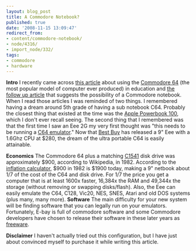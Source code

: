 ```yaml
---
layout: blog_post
title: A Commodore Notebook?
published: true
date: '2008-11-15 13:09:47'
redirect_from:
- content/commodore-notebook/
- node/4316/
- import_node/332/
tags:
- commodore
- hardware
---
```


**Intro** I recently came across [this article](http://akaimbatman.intelligentblogger.com/wordpress/archives/42) about using the [Commodore 64](http://en.wikipedia.org/wiki/C64) (the most popular model of computer ever produced) in education and [the follow up article](http://akaimbatman.intelligentblogger.com/wordpress/archives/41) that suggests the possibility of a Commodore notebook. When I read those articles I was reminded of two things. I remembered having a dream around 5th grade of having a sub notebook C64. Probably the closest thing that existed at the time was the [Apple Powerbook 100](http://en.wikipedia.org/wiki/PowerBook_100), which I don't ever recall seeing. The second thing that I remembered was that the first time I saw an Eee 2G my very first thought was "this needs to be running a [C64 emulator](http://www.viceteam.org/)." Now that [Best Buy](http://www.bestbuy.com/site/olspage.jsp?skuId=9050206&type=product&id=1218012526050) has released a 9" Eee with a 1.6Ghz CPU at $280, the dream of the ultra portable C64 is easily attainable. 

**Economics** The Commodore 64 plus a matching [C1541](http://en.wikipedia.org/wiki/Commodore_1541) disk drive was approximately $900, according to Wikipedia, in 1982. According to the [inflation calculator](http://www.westegg.com/inflation/), $900 in 1982 is $1900 today, making a 9" netbook about 1/7 of the cost of the C64 and disk drive. For 1/7 the price you get a computer that is at least 1600x faster, 16,384x the RAM and 49,344x the storage (without removing or swapping disks/flash). Also, the Eee can easily emulate the C64, C128, Vic20, NES, SNES, Atari and old DOS systems (plus many, many more). **Software** The main difficulty for your new system will be finding software that you can legally run on your emulators. Fortunately, E-bay is full of commodore software and some Commodore developers have chosen to release their software in these later years as [freeware](http://cbmfiles.com/geos/index.html). 

**Disclaimer** I haven't actually tried out this configuration, but I have just about convinced myself to purchase it while writing this article.
